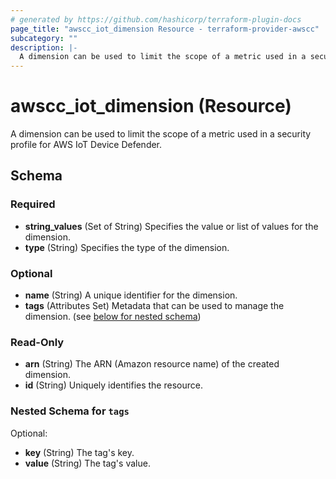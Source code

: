 ```yaml
---
# generated by https://github.com/hashicorp/terraform-plugin-docs
page_title: "awscc_iot_dimension Resource - terraform-provider-awscc"
subcategory: ""
description: |-
  A dimension can be used to limit the scope of a metric used in a security profile for AWS IoT Device Defender.
---
```


# awscc_iot_dimension (Resource)

A dimension can be used to limit the scope of a metric used in a security profile for AWS IoT Device Defender.



<!-- schema generated by tfplugindocs -->
## Schema

### Required

- **string_values** (Set of String) Specifies the value or list of values for the dimension.
- **type** (String) Specifies the type of the dimension.

### Optional

- **name** (String) A unique identifier for the dimension.
- **tags** (Attributes Set) Metadata that can be used to manage the dimension. (see [below for nested schema](#nestedatt--tags))

### Read-Only

- **arn** (String) The ARN (Amazon resource name) of the created dimension.
- **id** (String) Uniquely identifies the resource.

<a id="nestedatt--tags"></a>
### Nested Schema for `tags`

Optional:

- **key** (String) The tag's key.
- **value** (String) The tag's value.


